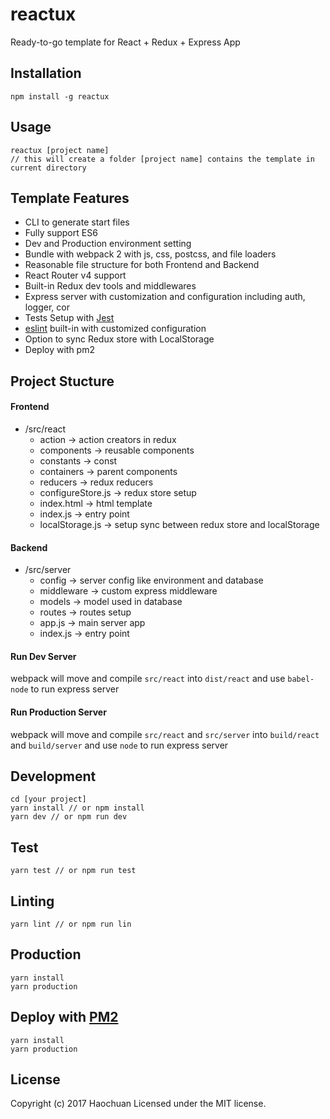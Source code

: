 reactux
=================
Ready-to-go template for React + Redux + Express App

Installation
------------

    npm install -g reactux
    
Usage
------------

    reactux [project name]
    // this will create a folder [project name] contains the template in current directory

Template Features
------------

- CLI to generate start files
- Fully support ES6 
- Dev and Production environment setting
- Bundle with webpack 2 with js, css, postcss, and file loaders 
- Reasonable file structure for both Frontend and Backend
- React Router v4 support
- Built-in Redux dev tools and middlewares 
- Express server with customization and configuration including auth, logger, cor 
- Tests Setup with [Jest](https://facebook.github.io/jest/)
- [eslint](http://eslint.org/) built-in with customized configuration
- Option to sync Redux store with LocalStorage 
- Deploy with pm2 

Project Stucture
------------

#### Frontend
- /src/react
  - action              -> action creators in redux
  - components          -> reusable components
  - constants           -> const 
  - containers          -> parent components
  - reducers            -> redux reducers
  - configureStore.js   -> redux store setup
  - index.html          -> html template
  - index.js            -> entry point
  - localStorage.js     -> setup sync between redux store and localStorage
  


#### Backend
- /src/server
  - config              -> server config like environment and database
  - middleware          -> custom express middleware
  - models              -> model used in database
  - routes              -> routes setup
  - app.js              -> main server app
  - index.js            -> entry point
  
#### Run Dev Server
webpack will move and compile `src/react` into `dist/react` and use `babel-node` to run express server

#### Run Production Server
webpack will move and compile `src/react` and `src/server` into `build/react` and `build/server` and use `node` to run express server

Development
------------

```
cd [your project]
yarn install // or npm install
yarn dev // or npm run dev
```

Test
------------

```
yarn test // or npm run test
```

Linting
------------

```
yarn lint // or npm run lin
```

Production
------------

```
yarn install
yarn production
```

Deploy with [PM2](https://github.com/Unitech/pm2)
------------

```
yarn install
yarn production
```

## License
Copyright (c) 2017 Haochuan Licensed under the MIT license.

